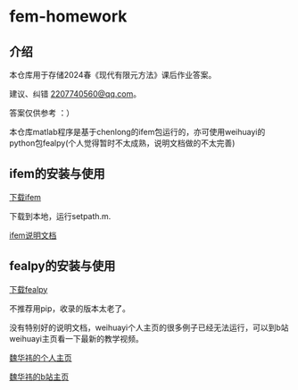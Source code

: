 # fem-homework

## 介绍

本仓库用于存储2024春《现代有限元方法》课后作业答案。

建议、纠错 2207740560@qq.com。

答案仅供参考 ：）

本仓库matlab程序是基于chenlong的ifem包运行的，亦可使用weihuayi的python包fealpy(个人觉得暂时不太成熟，说明文档做的不太完善)

## ifem的安装与使用

[下载ifem](https://github.com/lyc102/ifem)

下载到本地，运行setpath.m.

[ifem说明文档](https://www.math.uci.edu/~chenlong/ifemdoc/introduction.html)

## fealpy的安装与使用

[下载fealpy](https://github.com/weihuayi/fealpy)

不推荐用pip，收录的版本太老了。

没有特别好的说明文档，weihuayi个人主页的很多例子已经无法运行，可以到b站weihuayi主页看一下最新的教学视频。

[魏华祎的个人主页](www.weihuayi.cn)

[魏华祎的b站主页](https://b23.tv/B7sN0bC)
